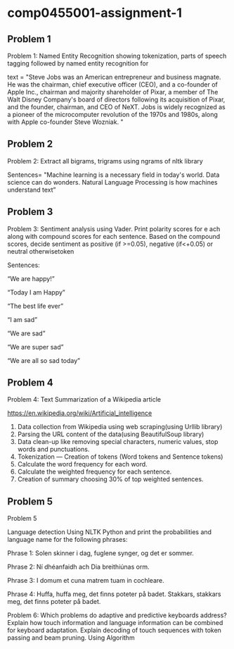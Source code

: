 # comp0455001-assignment-1
## Problem 1
Problem 1: Named Entity Recognition showing tokenization, parts of speech tagging followed by named entity recognition for

text = "Steve Jobs was an American entrepreneur and business magnate. He was the chairman, chief executive officer (CEO), and a co-founder of Apple Inc., chairman and majority shareholder of Pixar, a member of The Walt Disney Company's board of directors following its acquisition of Pixar, and the founder, chairman, and CEO of NeXT. Jobs is widely recognized as a pioneer of the microcomputer revolution of the 1970s and 1980s, along with Apple co-founder Steve Wozniak. "

## Problem 2
Problem 2: Extract all bigrams, trigrams using ngrams of nltk library

Sentences= "Machine learning is a necessary field in today's world. Data science can do wonders. Natural Language Processing is how machines understand text”

## Problem 3
Problem 3: Sentiment analysis using Vader. Print polarity scores for e ach  along with compound scores for each sentence. Based on the compound scores, decide sentiment as positive (if >=0.05), negative (if<+0.05) or neutral otherwisetoken

 Sentences:

“We are happy!”

“Today I am Happy”

“The best life ever”

“I am sad”

“We are sad”

“We are super sad”

“We are all so sad today”

## Problem 4
Problem 4: Text Summarization of a Wikipedia article

https://en.wikipedia.org/wiki/Artificial_intelligence

1) Data collection from Wikipedia using web scraping(using Urllib library)
2) Parsing the URL content of the data(using BeautifulSoup library)
3) Data clean-up like removing special characters, numeric values, stop words and punctuations.
4) Tokenization — Creation of tokens (Word tokens and Sentence tokens)
5) Calculate the word frequency for each word.
6) Calculate the weighted frequency for each sentence.
7) Creation of summary choosing 30% of top weighted sentences.

## Problem 5
Problem 5

Language detection Using NLTK Python and print the probabilities and language name for the following phrases:

Phrase 1: Solen skinner i dag, fuglene synger, og det er sommer.

Phrase 2: Ní dhéanfaidh ach Dia breithiúnas orm.

Phrase 3: I domum et cuna matrem tuam in cochleare.

Phrase 4: Huffa, huffa meg, det finns poteter på badet. Stakkars, stakkars meg, det finns poteter på badet.

Problem 6: Which problems do adaptive and predictive keyboards address? Explain how touch information and language information can be combined for keyboard adaptation. Explain decoding of touch sequences with token passing and beam pruning. Using Algorithm


